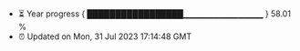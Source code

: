 - ⏳ Year progress { █████████████████▁▁▁▁▁▁▁▁▁▁▁▁▁ } 58.01 %
- ⏰ Updated on Mon, 31 Jul 2023 17:14:48 GMT


